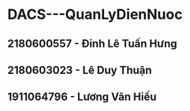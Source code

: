 # DACS---QuanLyDienNuoc
<h2>2180600557 - Đinh Lê Tuấn Hưng </h2>
<h2>2180603023 - Lê Duy Thuận </h2>
<h2> 1911064796 - Lương Văn Hiếu </h2>
